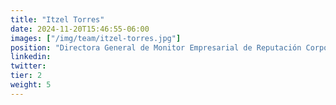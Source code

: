 ```yaml
---
title: "Itzel Torres"
date: 2024-11-20T15:46:55-06:00
images: ["/img/team/itzel-torres.jpg"]
position: "Directora General de Monitor Empresarial de Reputación Corporativa México (MERCO)"
linkedin: 
twitter: 
tier: 2
weight: 5
---
```



